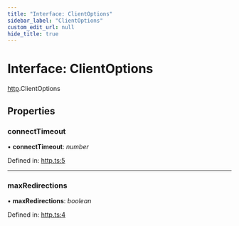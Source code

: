 ```yaml
---
title: "Interface: ClientOptions"
sidebar_label: "ClientOptions"
custom_edit_url: null
hide_title: true
---
```


# Interface: ClientOptions

[http](../modules/http.md).ClientOptions

## Properties

### connectTimeout

• **connectTimeout**: *number*

Defined in: [http.ts:5](https://github.com/tauri-apps/tauri/blob/29a1c33a/api/src/http.ts#L5)

___

### maxRedirections

• **maxRedirections**: *boolean*

Defined in: [http.ts:4](https://github.com/tauri-apps/tauri/blob/29a1c33a/api/src/http.ts#L4)
